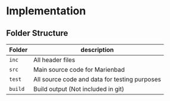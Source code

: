 # Implementation

## Folder Structure
Folder        | description
--------------| ----------------------------------------------
`inc`         | All header files
`src`         | Main source code for Marienbad
`test`        | All source code and data for testing purposes
`build`       | Build output (Not included in git)
